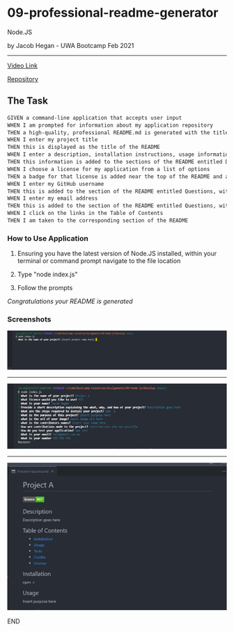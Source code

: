 # 09-professional-readme-generator
Node.JS

by Jacob Hegan - UWA Bootcamp Feb 2021
___

[Video Link](https://drive.google.com/file/d/1MvwB67XNHe56bstXAj1UecsJXw-ZaaZy/view)

[Repository](https://github.com/heganjr/09-professional-readme-generator)


## The Task

```md
GIVEN a command-line application that accepts user input
WHEN I am prompted for information about my application repository
THEN a high-quality, professional README.md is generated with the title of my project and sections entitled Description, Table of Contents, Installation, Usage, License, Contributing, Tests, and Questions
WHEN I enter my project title
THEN this is displayed as the title of the README
WHEN I enter a description, installation instructions, usage information, contribution guidelines, and test instructions
THEN this information is added to the sections of the README entitled Description, Installation, Usage, Contributing, and Tests
WHEN I choose a license for my application from a list of options
THEN a badge for that license is added near the top of the README and a notice is added to the section of the README entitled License that explains which license the application is covered under
WHEN I enter my GitHub username
THEN this is added to the section of the README entitled Questions, with a link to my GitHub profile
WHEN I enter my email address
THEN this is added to the section of the README entitled Questions, with instructions on how to reach me with additional questions
WHEN I click on the links in the Table of Contents
THEN I am taken to the corresponding section of the README
```

### How to Use Application

1. Ensuring you have the latest version of Node.JS installed, within your terminal or command prompt navigate to the file location

2. Type "node index.js"

3. Follow the prompts

*Congratulations your README is generated*

### Screenshots

![node-indexjs](./Assets/node-indexjs.PNG)

___

![success](./Assets/success.PNG)

___

![readme-generated](./Assets/readme-generated.PNG)

END

